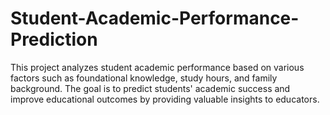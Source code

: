 # Student-Academic-Performance-Prediction
This project analyzes student academic performance based on various factors such as foundational knowledge, study hours, and family background. The goal is to predict students' academic success and improve educational outcomes by providing valuable insights to educators.
